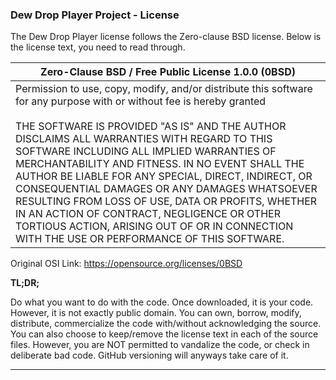 ### Dew Drop Player Project - License

The Dew Drop Player license follows the Zero-clause BSD license. Below is the license text, you need to read through.

| Zero-Clause BSD / Free Public License 1.0.0 (0BSD)           |
| ------------------------------------------------------------ |
| Permission to use, copy, modify, and/or distribute this software for any purpose with or without fee is hereby granted<br /><br />THE SOFTWARE IS PROVIDED "AS IS" AND THE AUTHOR DISCLAIMS ALL WARRANTIES WITH REGARD TO THIS SOFTWARE INCLUDING ALL IMPLIED WARRANTIES OF MERCHANTABILITY AND FITNESS. IN NO EVENT SHALL THE AUTHOR BE LIABLE FOR ANY SPECIAL, DIRECT, INDIRECT, OR CONSEQUENTIAL DAMAGES OR ANY DAMAGES WHATSOEVER RESULTING FROM LOSS OF USE, DATA OR PROFITS, WHETHER IN AN ACTION OF CONTRACT, NEGLIGENCE OR OTHER TORTIOUS ACTION, ARISING OUT OF OR IN CONNECTION WITH THE USE OR PERFORMANCE OF THIS SOFTWARE.<br /> |

Original OSI Link: https://opensource.org/licenses/0BSD



**TL;DR;**

Do what you want to do with the code. Once downloaded, it is your code. However, it is not exactly public domain. You can own, borrow, modify, distribute, commercialize the code with/without acknowledging the source. You can also choose to keep/remove the license text in each of the source files. However, you are NOT permitted to vandalize the code, or check in deliberate bad code. GitHub versioning will anyways take care of it.

------

